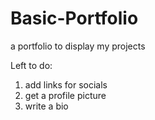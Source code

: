 # Basic-Portfolio
a portfolio to display my projects

Left to do:
1. add links for socials
2. get a profile picture
3. write a bio
